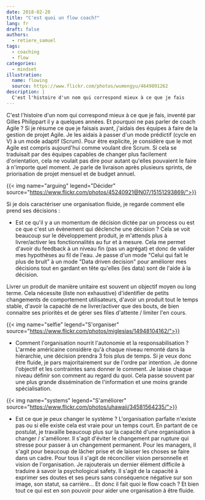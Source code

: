 ```yaml
---
date: 2018-02-20
title: "C'est quoi un flow coach?"
lang: fr
draft: false
authors:
  - retiere_samuel
tags:
  - coaching
  - flow
categories:
  - mindset
illustration:
  name: flowing
  source: https://www.flickr.com/photos/wumengyu/4649891262
description: |
  C'est l'histoire d'un nom qui correspond mieux à ce que je fais
---
```


C'est l'histoire d'un nom qui correspond mieux à ce que je fais, inventé par Gilles Philippart il y a quelques années. Et pourquoi ne pas parler de coach Agile ? Si je résume ce que je faisais avant, j'aidais des équipes à faire de la gestion de projet Agile. Je les aidais à passer d'un mode prédictif (cycle en V) à un mode adaptif (Scrum). Pour être explicite, je considère que le mot Agile est compris aujourd'hui comme voulant dire Scrum. Si cela se traduisait par des équipes capables de changer plus facilement d'orientation, cela ne voulait pas dire pour autant qu'elles pouvaient le faire à n'importe quel moment. Je parle de livraison après plusieurs sprints, de priorisation de projet mensuel et de budget annuel.

{{< img name="arguing" legend="Décider" source="https://www.flickr.com/photos/45240921@N07/15151293869/">}}

 Si je dois caractériser une organisation fluide, je regarde comment elle prend ses décisions :
- Est ce qu'il y a un momentum de décision dictée par un process ou est ce que c'est un évènement qui déclenche une décision ?
Cela se voit beaucoup sur le développement produit, je m'attends plus à livrer/activer les fonctionnalités au fur et à mesure. Cela me permet d'avoir du feedback à un niveau fin (pas un agrégat) et donc de valider mes hypothèses au fil de l'eau. Je passe d'un mode "Celui qui fait le plus de bruit" à un mode "Data driven decision" pour améliorer mes décisions tout en gardant en tête qu'elles (les data) sont de l'aide à la décision.

 Livrer un produit de manière unitaire est souvent un objectif moyen ou long terme. Cela nécessite (liste non exhaustive) d'identifier de petits changements de comportement utilisateurs, d'avoir un produit tout le temps stable, d'avoir la capacité de ne livrer/activer que des bouts, de bien connaitre ses priorités et de gérer ses files d'attente / limiter l'en cours.

{{< img name="selfie" legend="S'organiser" source="https://www.flickr.com/photos/miglesias/14948104162/">}}

- Comment l'organisation nourrit l'autonomie et la responsabilisation ? 
L'armée américaine considère qu'à chaque niveau remonté dans la hiérarchie, une décision prendra 3 fois plus de temps. Si je veux donc être fluide, je pars majoritairement sur de l'ordre par intention. Je donne l'objectif et les contraintes sans donner le comment.  Je laisse chaque niveau définir son comment au regard du quoi. Cela passe souvent par une plus grande dissémination de l'information et une moins grande spécialisation.

{{< img name="systems" legend="S'améliorer" source="https://www.flickr.com/photos/uhawaii/34581564235/">}}

- Est ce que je peux changer le système ? 
L'organisation parfaite n'existe pas ou si elle existe cela est vraie pour un temps court. En partant de ce postulat, je travaille beaucoup plus sur la capacité d'une organisation à changer / s'améliorer. Il s'agit d'éviter le changement par rupture qui stresse pour passer à un changement permanent. Pour les managers, il s'agit pour beaucoup de lâcher prise et de laisser les choses se faire dans un cadre. Pour tous il s'agit de réconcilier vision personnelle et vision de l'organisation. Je rajouterais un dernier élément difficile à traduire à savoir la psychological safety. Il s'agit de la capacité à exprimer ses doutes et ses peurs sans conséquence négative sur son image, son statut, sa carrière...
Et donc il fait quoi le flow coach ? Et bien tout ce qui est en son pouvoir pour aider une organisation à être fluide.